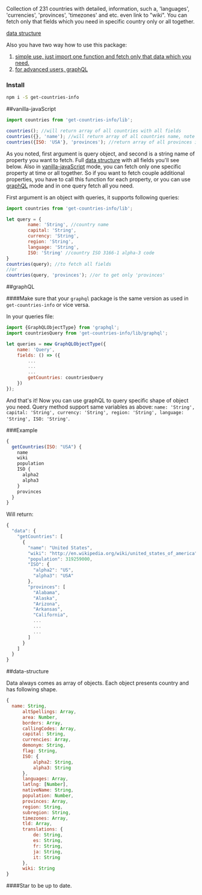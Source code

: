 Collection of 231 countries with detailed, information, such a, 'languages', 'currencies', 'provinces', 'timezones' and etc. even link to "wiki".
You can fetch only that fields which you need in specific country only or all together.

[data structure](#data-structure)

Also you have two way how to use this package:</br>
1. [simple use, just import one function and fetch only that data which you need.](#vanilla-javascript)</br>
2. [for advanced users, graphQL](#graphql)

### Install
~~~sh
npm i -S get-countries-info
~~~

##vanilla-javaScript
~~~js
import countries from 'get-countries-info/lib';

countries(); //will return array of all countries with all fields
countries({}, 'name'); //will return array of all countries name, note that you have to pass empty object as first argument
countries({ISO: 'USA'}, 'provinces'); //return array of all provinces in USA
~~~

As you noted, first argument is query object, and second is a string name of property you want to fetch.
Full [data structure](#data-structure) with all fields you'll see below.
Also in [vanilla-javaScript](#vanilla-javaScript) mode, you can fetch only one specific property at time or all together.
So if you want to fetch couple additional properties, you have to call this function for each property, or you can use [graphQL](#graphQL) mode and in one query fetch all you need.

First argument is an object with queries, it supports following queries:
~~~js
import countries from 'get-countries-info/lib';

let query = {
        name: 'String', //country name
        capital: 'String',
        currency: 'String',
        region: 'String',
        language: 'String',
        ISO: 'String' //country ISO 3166-1 alpha-3 code
}
countries(query); //to fetch all fields
//or
countries(query, 'provinces'); //or to get only 'provinces'
~~~

##graphQL

####Make sure that your ```graphql``` package is the same version as used in ```get-countries-info``` or vice versa.

In your queries file:
~~~js
import {GraphQLObjectType} from 'graphql';
import countriesQuery from 'get-countries-info/lib/graphql';

let queries = new GraphQLObjectType({
    name: 'Query',
    fields: () => ({
        ...
        ...
        ...
        getCountries: countriesQuery
    })
});
~~~

And that's it! Now you can use graphQL to query specific shape of object you need.
Query method support same variables as above: ```name: 'String', capital: 'String', currency: 'String', region: 'String', language: 'String', ISO: 'String'```.
 
###Example
~~~js
{
  getCountries(ISO: "USA") {
    name
    wiki
    population
    ISO {
      alpha2
      alpha3
    }
    provinces
  }
}
~~~
 
 Will return:
 
~~~js
{
  "data": {
    "getCountries": [
      {
        "name": "United States",
        "wiki": "http://en.wikipedia.org/wiki/united_states_of_america",
        "population": 319259000,
        "ISO": {
          "alpha2": "US",
          "alpha3": "USA"
        },
        "provinces": [
          "Alabama",
          "Alaska",
          "Arizona",
          "Arkansas",
          "California",
          ...
          ...
          ...
        ]
      }
    ]
  }
}
~~~

##data-structure

Data always comes as array of objects. Each object presents country and has following shape.
~~~js
{
  name: String,
      altSpellings: Array,
      area: Number,
      borders: Array,
      callingCodes: Array,
      capital: String,
      currencies: Array,
      demonym: String,
      flag: String,
      ISO: {
          alpha2: String,
          alpha3: String
      },
      languages: Array,
      latlng: [Number],
      nativeName: String,
      population: Number,
      provinces: Array,
      region: String,
      subregion: String,
      timezones: Array,
      tld: Array,
      translations: {
          de: String,
          es: String,
          fr: String,
          ja: String,
          it: String
      },
      wiki: String
}
~~~

####Star to be up to date.